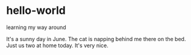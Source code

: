 # hello-world
learning my way around

It's a sunny day in June. The cat is napping behind me there on the bed. Just us two at home today. It's very nice.   
